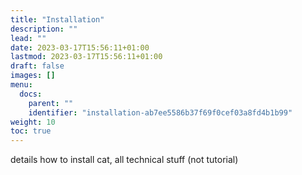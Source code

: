 ```yaml
---
title: "Installation"
description: ""
lead: ""
date: 2023-03-17T15:56:11+01:00
lastmod: 2023-03-17T15:56:11+01:00
draft: false
images: []
menu:
  docs:
    parent: ""
    identifier: "installation-ab7ee5586b37f69f0cef03a8fd4b1b99"
weight: 10
toc: true
---
```



details how to install cat, all technical stuff (not tutorial)
